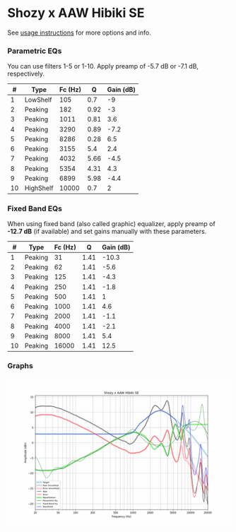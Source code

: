 # Shozy x AAW Hibiki SE
See [usage instructions](https://github.com/jaakkopasanen/AutoEq#usage) for more options and info.

### Parametric EQs
You can use filters 1-5 or 1-10. Apply preamp of -5.7 dB or -7.1 dB, respectively.

|   # | Type      |   Fc (Hz) |    Q |   Gain (dB) |
|-----|-----------|-----------|------|-------------|
|   1 | LowShelf  |       105 | 0.7  |        -9   |
|   2 | Peaking   |       182 | 0.92 |        -3   |
|   3 | Peaking   |      1011 | 0.81 |         3.6 |
|   4 | Peaking   |      3290 | 0.89 |        -7.2 |
|   5 | Peaking   |      8286 | 0.28 |         6.5 |
|   6 | Peaking   |      3155 | 5.4  |         2.4 |
|   7 | Peaking   |      4032 | 5.66 |        -4.5 |
|   8 | Peaking   |      5354 | 4.31 |         4.3 |
|   9 | Peaking   |      6899 | 5.98 |        -4.4 |
|  10 | HighShelf |     10000 | 0.7  |         2   |

### Fixed Band EQs
When using fixed band (also called graphic) equalizer, apply preamp of **-12.7 dB** (if available) and set gains manually with these parameters.

|   # | Type    |   Fc (Hz) |    Q |   Gain (dB) |
|-----|---------|-----------|------|-------------|
|   1 | Peaking |        31 | 1.41 |       -10.3 |
|   2 | Peaking |        62 | 1.41 |        -5.6 |
|   3 | Peaking |       125 | 1.41 |        -4.3 |
|   4 | Peaking |       250 | 1.41 |        -1.8 |
|   5 | Peaking |       500 | 1.41 |         1   |
|   6 | Peaking |      1000 | 1.41 |         4.6 |
|   7 | Peaking |      2000 | 1.41 |        -1.1 |
|   8 | Peaking |      4000 | 1.41 |        -2.1 |
|   9 | Peaking |      8000 | 1.41 |         5.4 |
|  10 | Peaking |     16000 | 1.41 |        12.5 |

### Graphs
![](./Shozy%20x%20AAW%20Hibiki%20SE.png)

